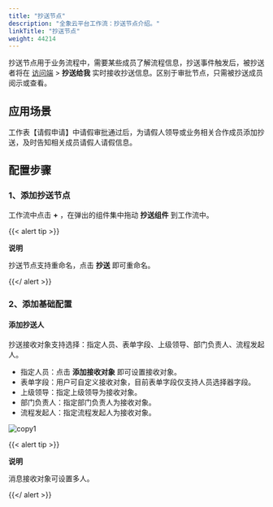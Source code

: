 ```yaml
---
title: "抄送节点"
description: "全象云平台工作流：抄送节点介绍。"
linkTitle: "抄送节点"
weight: 44214
---
```


抄送节点用于业务流程中，需要某些成员了解流程信息，抄送事件触发后，被抄送者将在 [访问端](https://home.quanxiang.dev) > **抄送给我** 实时接收抄送信息。区别于审批节点，只需被抄送成员阅示或查看。

## 应用场景

工作表【请假申请】中请假审批通过后，为请假人领导或业务相关合作成员添加抄送，及时告知相关成员请假人请假信息。

## 配置步骤

### 1、添加抄送节点

工作流中点击 **+** ，在弹出的组件集中拖动 **抄送组件** 到工作流中。

{{< alert tip >}}

**说明**

抄送节点支持重命名，点击 **抄送** 即可重命名。

{{</ alert >}}

### 2、添加基础配置

#### 添加抄送人

抄送接收对象支持选择：指定人员、表单字段、上级领导、部门负责人、流程发起人。

- 指定人员：点击 **添加接收对象** 即可设置接收对象。
- 表单字段：用户可自定义接收对象，目前表单字段仅支持人员选择器字段。
- 上级领导：指定上级领导为接收对象。
- 部门负责人：指定部门负责人为接收对象。
- 流程发起人：指定流程发起人为接收对象。

![copy1](https://raw.githubusercontent.com/quanxiang-cloud/website/main/static/images/zh/docs/manual/workflow/node/copy1.png)

{{< alert tip >}}

**说明**

消息接收对象可设置多人。

{{</ alert >}}






